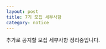 ```yaml
---
layout: post
title: 7기 모집 세부사항
category: notice
---
```


추가로 공지할 모집 세부사항 정리중입니다.
<!--
![123](https://user-images.githubusercontent.com/26536985/53106322-21250c80-3576-11e9-80e6-d5bc0b6a8f90.png)
-->
